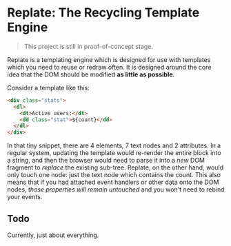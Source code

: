 # Replate: The Recycling Template Engine #

> This project is still in proof-of-concept stage.

Replate is a templating engine which is designed for use with templates which you need to reuse or redraw often. It is designed around the core idea that the DOM should be modified **as little as possible**.

Consider a template like this:

```html
<div class="stats">
  <dl>
    <dt>Active users:</dt>
    <dd class="stat">${count}</dd>
  </dl>
</div>
```

In that tiny snippet, there are 4 elements, 7 text nodes and 2 attributes. In a regular system, updating the template would re-render the entire block into a string, and then the browser would need to parse it into a *new* DOM fragment to *replace* the existing sub-tree. Replate, on the other hand, would only touch one node: just the text node which contains the count. This also means that if you had attached event handlers or other data onto the DOM nodes, *those properties will remain untouched* and you won't need to rebind your events.

## Todo ##

Currently, just about everything.
